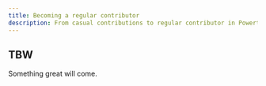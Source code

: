 ```yaml
---
title: Becoming a regular contributor
description: From casual contributions to regular contributor in Powertools for AWS Lambda (Python)
---
```


## TBW

Something great will come.
